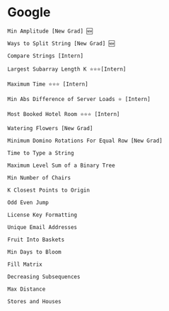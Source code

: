 # Google

    Min Amplitude [New Grad] 🆕
    
    Ways to Split String [New Grad] 🆕
    
    Compare Strings [Intern]
    
    Largest Subarray Length K ⭐⭐⭐[Intern]
    
    Maximum Time ⭐⭐⭐ [Intern]
    
    Min Abs Difference of Server Loads ⭐ [Intern]
    
    Most Booked Hotel Room ⭐⭐⭐ [Intern]
    
    Watering Flowers [New Grad]
    
    Minimum Domino Rotations For Equal Row [New Grad]
    
    Time to Type a String
    
    Maximum Level Sum of a Binary Tree
    
    Min Number of Chairs
    
    K Closest Points to Origin
    
    Odd Even Jump
    
    License Key Formatting
    
    Unique Email Addresses
    
    Fruit Into Baskets
    
    Min Days to Bloom
    
    Fill Matrix
    
    Decreasing Subsequences
    
    Max Distance
    
    Stores and Houses

